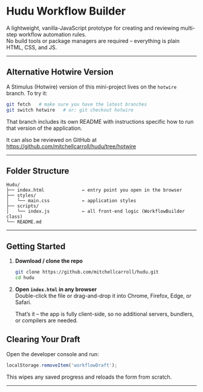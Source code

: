 # Hudu Workflow Builder

A lightweight, vanilla-JavaScript prototype for creating and reviewing multi-step workflow automation rules.  
No build tools or package managers are required – everything is plain HTML, CSS, and JS.

---

## Alternative Hotwire Version

A Stimulus (Hotwire) version of this mini-project lives on the `hotwire` branch. To try it:

```bash
git fetch   # make sure you have the latest branches
git switch hotwire   # or: git checkout hotwire
```

That branch includes its own README with instructions specific how to run that version of the application. 

It can also be reviewed on GitHub at https://github.com/mitchellcarroll/hudu/tree/hotwire

---

## Folder Structure

```
Hudu/
├── index.html              ← entry point you open in the browser
├── styles/
│   └── main.css            ← application styles
├── scripts/
│   └── index.js            ← all front-end logic (WorkflowBuilder class)
└── README.md               
```

---

## Getting Started

1. **Download / clone the repo**
   ```bash
   git clone https://github.com/mitchellcarroll/hudu.git
   cd hudu
   ```

2. **Open `index.html` in any browser**  
   Double-click the file or drag-and-drop it into Chrome, Firefox, Edge, or Safari.

   That’s it – the app is fully client-side, so no additional servers, bundlers, or compilers are needed.

## Clearing Your Draft

Open the developer console and run:
```js
localStorage.removeItem('workflowDraft');
```
This wipes any saved progress and reloads the form from scratch.

---